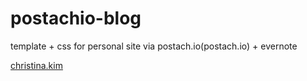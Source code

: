 # postachio-blog
template + css for personal site via postach.io(postach.io) + evernote

[christina.kim](christina.kim)
